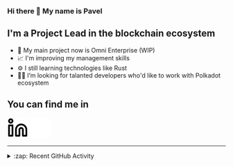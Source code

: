 ### Hi there 👋 My name is Pavel

## I'm a Project Lead in the blockchain ecosystem 

- 🚀 My main project now is Omni Enterprise (WIP)
- 📈 I'm improving my management skills
- ⚙️ I still learning technologies like Rust
- 🧑‍💻 I’m looking for talanted developers who'd like to work with Polkadot ecosystem

## You can find me in
[![website](./img/linkedin-light.svg)](https://www.linkedin.com/in/golovkinpl/)
[![website](./img/linkedin-dark.svg)](https://www.linkedin.com/in/golovkinpl/)

---

<details>
  <summary>:zap: Recent GitHub Activity</summary>
  
<!--START_SECTION:activity-->
1. 🎉 Merged PR [#182](https://github.com/nova-wallet/metadata-portal/pull/182) in [nova-wallet/metadata-portal](https://github.com/nova-wallet/metadata-portal)
2. 🎉 Merged PR [#181](https://github.com/nova-wallet/metadata-portal/pull/181) in [nova-wallet/metadata-portal](https://github.com/nova-wallet/metadata-portal)
3. 🎉 Merged PR [#180](https://github.com/nova-wallet/metadata-portal/pull/180) in [nova-wallet/metadata-portal](https://github.com/nova-wallet/metadata-portal)
4. 🎉 Merged PR [#179](https://github.com/nova-wallet/metadata-portal/pull/179) in [nova-wallet/metadata-portal](https://github.com/nova-wallet/metadata-portal)
5. 🎉 Merged PR [#178](https://github.com/nova-wallet/metadata-portal/pull/178) in [nova-wallet/metadata-portal](https://github.com/nova-wallet/metadata-portal)
<!--END_SECTION:activity-->

</details>

